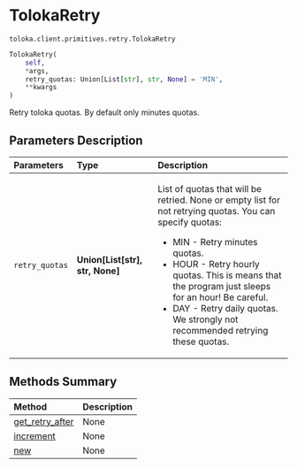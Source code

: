 # TolokaRetry
`toloka.client.primitives.retry.TolokaRetry`

```python
TolokaRetry(
    self,
    *args,
    retry_quotas: Union[List[str], str, None] = 'MIN',
    **kwargs
)
```

Retry toloka quotas. By default only minutes quotas.

## Parameters Description

| Parameters | Type | Description |
| :----------| :----| :-----------|
`retry_quotas`|**Union\[List\[str\], str, None\]**|<p>List of quotas that will be retried. None or empty list for not retrying quotas. You can specify quotas:<ul><li>MIN - Retry minutes quotas.</li><li>HOUR - Retry hourly quotas. This is means that the program just sleeps for an hour! Be careful.</li><li>DAY - Retry daily quotas. We strongly not recommended retrying these quotas.</li></ul></p>
## Methods Summary

| Method | Description |
| :------| :-----------|
[get_retry_after](toloka.client.primitives.retry.TolokaRetry.get_retry_after.md)| None
[increment](toloka.client.primitives.retry.TolokaRetry.increment.md)| None
[new](toloka.client.primitives.retry.TolokaRetry.new.md)| None
